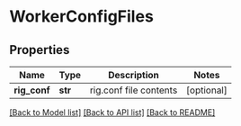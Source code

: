 # WorkerConfigFiles

## Properties
Name | Type | Description | Notes
------------ | ------------- | ------------- | -------------
**rig_conf** | **str** | rig.conf file contents | [optional] 

[[Back to Model list]](../README.md#documentation-for-models) [[Back to API list]](../README.md#documentation-for-api-endpoints) [[Back to README]](../README.md)


